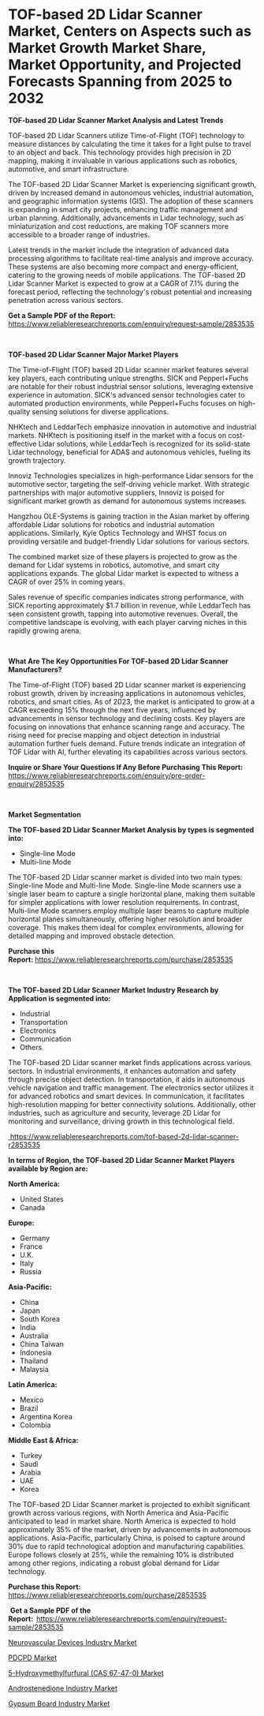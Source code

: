 <p><h1>TOF-based 2D Lidar Scanner Market, Centers on Aspects such as Market Growth Market Share, Market Opportunity, and Projected Forecasts Spanning from 2025 to 2032</h1></p><p><strong>TOF-based 2D Lidar Scanner Market Analysis and Latest Trends</strong></p>
<p><p>TOF-based 2D Lidar Scanners utilize Time-of-Flight (TOF) technology to measure distances by calculating the time it takes for a light pulse to travel to an object and back. This technology provides high precision in 2D mapping, making it invaluable in various applications such as robotics, automotive, and smart infrastructure.</p><p>The TOF-based 2D Lidar Scanner Market is experiencing significant growth, driven by increased demand in autonomous vehicles, industrial automation, and geographic information systems (GIS). The adoption of these scanners is expanding in smart city projects, enhancing traffic management and urban planning. Additionally, advancements in Lidar technology, such as miniaturization and cost reductions, are making TOF scanners more accessible to a broader range of industries.</p><p>Latest trends in the market include the integration of advanced data processing algorithms to facilitate real-time analysis and improve accuracy. These systems are also becoming more compact and energy-efficient, catering to the growing needs of mobile applications. The TOF-based 2D Lidar Scanner Market is expected to grow at a CAGR of 7.1% during the forecast period, reflecting the technology's robust potential and increasing penetration across various sectors.</p></p>
<p><strong>Get a Sample PDF of the Report:&nbsp;</strong> <a href="https://www.reliableresearchreports.com/enquiry/request-sample/2853535?utm_campaign=36&utm_medium=2&utm_source=Github&utm_content=ia&utm_term=12032025&utm_id=tof-based-2d-lidar-scanner">https://www.reliableresearchreports.com/enquiry/request-sample/2853535</a></p>
<p>&nbsp;</p>
<p><strong>TOF-based 2D Lidar Scanner Major Market Players</strong></p>
<p><p>The Time-of-Flight (TOF) based 2D Lidar scanner market features several key players, each contributing unique strengths. SICK and Pepperl+Fuchs are notable for their robust industrial sensor solutions, leveraging extensive experience in automation. SICK's advanced sensor technologies cater to automated production environments, while Pepperl+Fuchs focuses on high-quality sensing solutions for diverse applications.</p><p>NHKtech and LeddarTech emphasize innovation in automotive and industrial markets. NHKtech is positioning itself in the market with a focus on cost-effective Lidar solutions, while LeddarTech is recognized for its solid-state Lidar technology, beneficial for ADAS and autonomous vehicles, fueling its growth trajectory.</p><p>Innoviz Technologies specializes in high-performance Lidar sensors for the automotive sector, targeting the self-driving vehicle market. With strategic partnerships with major automotive suppliers, Innoviz is poised for significant market growth as demand for autonomous systems increases.</p><p>Hangzhou OLE-Systems is gaining traction in the Asian market by offering affordable Lidar solutions for robotics and industrial automation applications. Similarly, Kyle Optics Technology and WHST focus on providing versatile and budget-friendly Lidar solutions for various sectors.</p><p>The combined market size of these players is projected to grow as the demand for Lidar systems in robotics, automotive, and smart city applications expands. The global Lidar market is expected to witness a CAGR of over 25% in coming years.</p><p>Sales revenue of specific companies indicates strong performance, with SICK reporting approximately $1.7 billion in revenue, while LeddarTech has seen consistent growth, tapping into automotive revenues. Overall, the competitive landscape is evolving, with each player carving niches in this rapidly growing arena.</p></p>
<p>&nbsp;</p>
<p><strong>What Are The Key Opportunities For TOF-based 2D Lidar Scanner Manufacturers?</strong></p>
<p><p>The Time-of-Flight (TOF) based 2D Lidar scanner market is experiencing robust growth, driven by increasing applications in autonomous vehicles, robotics, and smart cities. As of 2023, the market is anticipated to grow at a CAGR exceeding 15% through the next five years, influenced by advancements in sensor technology and declining costs. Key players are focusing on innovations that enhance scanning range and accuracy. The rising need for precise mapping and object detection in industrial automation further fuels demand. Future trends indicate an integration of TOF Lidar with AI, further elevating its capabilities across various sectors.</p></p>
<p><strong>Inquire or Share Your Questions If Any Before Purchasing This Report:</strong> <a href="https://www.reliableresearchreports.com/enquiry/pre-order-enquiry/2853535?utm_campaign=36&utm_medium=2&utm_source=Github&utm_content=ia&utm_term=12032025&utm_id=tof-based-2d-lidar-scanner">https://www.reliableresearchreports.com/enquiry/pre-order-enquiry/2853535</a></p>
<p>&nbsp;</p>
<p><strong>Market Segmentation</strong></p>
<p><strong>The TOF-based 2D Lidar Scanner Market Analysis by types is segmented into:</strong></p>
<p><ul><li>Single-line Mode</li><li>Multi-line Mode</li></ul></p>
<p><p>The TOF-based 2D Lidar scanner market is divided into two main types: Single-line Mode and Multi-line Mode. Single-line Mode scanners use a single laser beam to capture a single horizontal plane, making them suitable for simpler applications with lower resolution requirements. In contrast, Multi-line Mode scanners employ multiple laser beams to capture multiple horizontal planes simultaneously, offering higher resolution and broader coverage. This makes them ideal for complex environments, allowing for detailed mapping and improved obstacle detection.</p></p>
<p><strong>Purchase this Report:&nbsp;</strong><a href="https://www.reliableresearchreports.com/purchase/2853535?utm_campaign=36&utm_medium=2&utm_source=Github&utm_content=ia&utm_term=12032025&utm_id=tof-based-2d-lidar-scanner">https://www.reliableresearchreports.com/purchase/2853535</a></p>
<p>&nbsp;</p>
<p><strong>The TOF-based 2D Lidar Scanner Market Industry Research by Application is segmented into:</strong></p>
<p><ul><li>Industrial</li><li>Transportation</li><li>Electronics</li><li>Communication</li><li>Others</li></ul></p>
<p><p>The TOF-based 2D Lidar scanner market finds applications across various sectors. In industrial environments, it enhances automation and safety through precise object detection. In transportation, it aids in autonomous vehicle navigation and traffic management. The electronics sector utilizes it for advanced robotics and smart devices. In communication, it facilitates high-resolution mapping for better connectivity solutions. Additionally, other industries, such as agriculture and security, leverage 2D Lidar for monitoring and surveillance, driving growth in this technological field.</p></p>
<p><a href="https://www.reliableresearchreports.com/tof-based-2d-lidar-scanner-r2853535?utm_campaign=36&utm_medium=2&utm_source=Github&utm_content=ia&utm_term=12032025&utm_id=tof-based-2d-lidar-scanner">&nbsp;https://www.reliableresearchreports.com/tof-based-2d-lidar-scanner-r2853535</a></p>
<p><strong>In terms of Region, the TOF-based 2D Lidar Scanner Market Players available by Region are:</strong></p>
<p>
    <p> <strong> North America: </strong>
        <ul>
            <li>United States</li>
            <li>Canada</li>
        </ul>
        </p> 
    <p> <strong> Europe: </strong>
        <ul>
            <li>Germany</li>
            <li>France</li>
            <li>U.K.</li>
            <li>Italy</li>
            <li>Russia</li>
        </ul>
        </p> 
    <p> <strong> Asia-Pacific: </strong>
        <ul>
            <li>China</li>
            <li>Japan</li>
            <li>South Korea</li>
            <li>India</li>
            <li>Australia</li>
            <li>China Taiwan</li>
            <li>Indonesia</li>
            <li>Thailand</li>
            <li>Malaysia</li>
        </ul>
        </p> 
    <p> <strong> Latin America: </strong>
        <ul>
            <li>Mexico</li>
            <li>Brazil</li>
            <li>Argentina Korea</li>
            <li>Colombia</li>
        </ul>
        </p> 
    <p> <strong> Middle East & Africa: </strong>
        <ul>
            <li>Turkey</li>
            <li>Saudi</li>
            <li>Arabia</li>
            <li>UAE</li>
            <li>Korea</li>
        </ul>
    </p>
    </p>
<p><p>The TOF-based 2D Lidar Scanner market is projected to exhibit significant growth across various regions, with North America and Asia-Pacific anticipated to lead in market share. North America is expected to hold approximately 35% of the market, driven by advancements in autonomous applications. Asia-Pacific, particularly China, is poised to capture around 30% due to rapid technological adoption and manufacturing capabilities. Europe follows closely at 25%, while the remaining 10% is distributed among other regions, indicating a robust global demand for Lidar technology.</p></p>
<p><strong>Purchase this Report: </strong><a href="https://www.reliableresearchreports.com/purchase/2853535?utm_campaign=36&utm_medium=2&utm_source=Github&utm_content=ia&utm_term=12032025&utm_id=tof-based-2d-lidar-scanner">https://www.reliableresearchreports.com/purchase/2853535</a></p>
<p>&nbsp;<strong>Get a Sample PDF of the Report:&nbsp;&nbsp;</strong><a href="https://www.reliableresearchreports.com/enquiry/request-sample/2853535?utm_campaign=36&utm_medium=2&utm_source=Github&utm_content=ia&utm_term=12032025&utm_id=tof-based-2d-lidar-scanner">https://www.reliableresearchreports.com/enquiry/request-sample/2853535</a></p>
<p><strong></strong></p>
<p><p><a href="https://github.com/landtmman/Market-Research-Report-List-1/blob/main/neurovascular-devices-industry-market.md?utm_campaign=36&utm_medium=2&utm_source=Github&utm_content=ia&utm_term=12032025&utm_id=tof-based-2d-lidar-scanner">Neurovascular Devices Industry Market</a></p><p><a href="https://github.com/lonanweaseh4/Market-Research-Report-List-1/blob/main/pdcpd-market.md?utm_campaign=36&utm_medium=2&utm_source=Github&utm_content=ia&utm_term=12032025&utm_id=tof-based-2d-lidar-scanner">PDCPD Market</a></p><p><a href="https://github.com/negrocybul4w/Market-Research-Report-List-1/blob/main/5-hydroxymethylfurfural-cas-67-47-0-market.md?utm_campaign=36&utm_medium=2&utm_source=Github&utm_content=ia&utm_term=12032025&utm_id=tof-based-2d-lidar-scanner">5-Hydroxymethylfurfural (CAS 67-47-0) Market</a></p><p><a href="https://github.com/djoeamakeh/Market-Research-Report-List-1/blob/main/androstenedione-industry-market.md?utm_campaign=36&utm_medium=2&utm_source=Github&utm_content=ia&utm_term=12032025&utm_id=tof-based-2d-lidar-scanner">Androstenedione Industry Market</a></p><p><a href="https://github.com/tigoryemm/Market-Research-Report-List-1/blob/main/gypsum-board-industry-market.md?utm_campaign=36&utm_medium=2&utm_source=Github&utm_content=ia&utm_term=12032025&utm_id=tof-based-2d-lidar-scanner">Gypsum Board Industry Market</a></p></p>